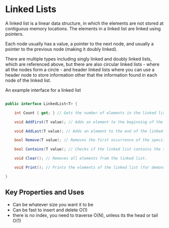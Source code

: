 # Linked Lists

A linked list is a linear data structure, in which the elements are not stored at contiguous memory locations. The elements in a linked list are linked using pointers.

Each node usually has a value, a pointer to the next node, and usually a pointer to the previous node (making it doubly linked).

There are multiple types including singly linked and doubly linked lists, which are referenced above, but there are also circular linked lists - where all the nodes form a circle - and header linked lists where you can use a header node to store information other that the information found in each node of the linked list.

An example interface for a linked list

```C#

public interface LinkedList<T> {

    int Count { get; } // Gets the number of elements in the linked list.

    void AddFirst(T value); // Adds an element to the beginning of the linked list.

    void AddLast(T value); // Adds an element to the end of the linked list.

    bool Remove(T value); // Removes the first occurrence of the specified value from the linked list.

    bool Contains(T value); // Checks if the linked list contains the specified value.

    void Clear(); // Removes all elements from the linked list.

    void Print(); // Prints the elements of the linked list (for demonstration purposes).

}

```

## Key Properties and Uses

- Can be whatever size you want it to be
- Can be fast to insert and delete O(1)
- there is no index, you need to traverse O(N), unless its the head or tail O(1)

